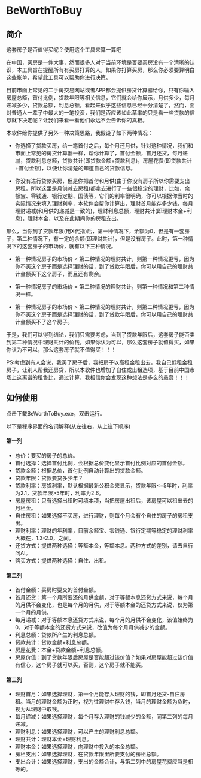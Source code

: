 # BeWorthToBuy

## 简介

这套房子是否值得买呢？使用这个工具来算一算吧

在中国，买房是一件大事，然而很多人对于当前环境是否要买房没有一个清晰的认识，本工具旨在提醒所有有买房打算的人，如果你打算买房，那么你必须要算明白这些帐单，希望此工具可以帮助你进行决策。

目前市面上常见的二手房交易网站或者APP都会提供房贷计算器给你，只有你输入房屋总额，首付比例，贷款年限等相关信息，它们就会给你展示，月供多少，每月递减多少，贷款总额，利息总额，看起来似乎这些信息已经十分清楚了，然而，面对普通人一辈子中最大的一笔投资，我们是否应该如此草率的只是看一些贷款的信息就下决定呢？让我们来看一看他们永远不会告诉你的真相。

本软件给你提供了另外一种决策思路，我假设了如下两种情况：

- 你选择了贷款买房，给一笔首付之后，每个月还月供，针对这种情况，我们和市面上常见的房贷计算器一样，帮你计算了，首付金额，首月还贷，每月递减，贷款利息总额，贷款共计(即贷款金额+贷款利息)，房屋花费(即贷款共计+首付金额)，以便让你清楚的知道自己的贷款信息。

- 你没有进行贷款买房，但是你把首付和月供(由于你没有房子所以你需要支出房租，所以这里是月供减去房租)都拿去进行了一些很稳定的理财，比如，余额宝、零钱通、银行定期、国债等，它们的利率很明确，你可以根据你当时的实际情况来填入理财利率，本软件会帮你计算出，理财首月能存多少钱，每月理财递减(和月供的递减是一致的)，理财利息总额，理财共计(即理财本金+利息)，理财本金，以及在此期间你的房租支出。


那么，当你到了贷款年限(用X代指)后，第一种情况下，余额为0，但是有一套房子，第二种情况下，有一定的余额(即理财共计)，但是没有房子。此时，第一种情况下的这套房子的市场价，就有以下三种情况。

- 第一种情况房子的市场价 < 第二种情况的理财共计，则第一种情况更亏，因为你不买这个房子而是选择理财的话，到了贷款年限后，你可以用自己的理财共计金额买下这个房子，而且还有剩余。

- 第一种情况房子的市场价 = 第二种情况的理财共计，则第一种情况和第二种情况一样。

- 第一种情况房子的市场价 > 第二种情况的理财共计，则第二种情况更亏，因为你不买这个房子而是选择理财的话，到了贷款年限后，你可以用自己的理财共计金额买不了这个房子。

于是，我们可以得到结论，我们只需要考虑，当到了贷款年限后，这套房子能否卖到第二种情况中理财共计的价钱，如果你认为可以，那么这套房子就值得买，如果你认为不可以，那么这套房子就不值得买！！！

PS:考虑到有人会说，我买了房子后，我把房子以高租金租出去，我自己低租金租房子，让别人帮我还房贷，所以本软件也增加了自住或出租选项，基于目前中国市场上这离谱的租售比，通过计算，我相信你会发现这种想法是多么的愚蠢！！！

## 如何使用

点击下载BeWorthToBuy.exe，双击运行。

以下是程序界面的名词解释(从左往右，从上往下顺序)
#### 第一列
- 总价：要买的房子的总价。
- 首付选择：选择首付比例，会根据总价变化显示首付比例对应的首付金额。
- 贷款金额：根据总价，首付比例自动计算出的贷款金额。
- 贷款年限：贷款要贷多少年？
- 贷款利率：房贷利率，默认根据最新公积金来显示，贷款年限<=5年时，利率为2.1，贷款年限>5年时，利率为2.6。
- 房屋房租：只有选择出租时可填本项，当把房屋出租后，该房屋可以租出去的月租金。
- 自住房租：如果选择不买房，进行理财，则每个月会有个自住的房子的房租支出。
- 理财利率：理财的年利率，目前余额宝、零钱通、银行定期等稳定的理财利率大概在，1.3-2.0，之间。
- 还贷方式：提供两种选择：等额本金，等额本息。两种方式的差别，请去自行问AI。
- 购买方式：提供两种选择：自住、出租。


#### 第二列
- 首付金额：买房时要交的首付金额。
- 首月还贷：第一个月所要还的月供金额，对于等额本息还贷方式来说，每个月的月供不会变化，也是每个月的月供，对于等额本金的还贷方式来说，仅为第一个月的月供。
- 每月递减：对于等额本息还贷方式来说，每个月的月供不会变化，该值始终为0，对于等额本金的还贷方式来说，改值为每个月月供减少的金额。
- 利息总额：贷款所产生的利息总额。
- 贷款共计：贷款金额+利息总额。
- 房屋花费：本金+贷款金额+利息总额。
- 房屋价值：到了贷款年限后房屋是否能超过该价值？如果对房屋能超过该价值有信心，这个房子就可以买，否则，这个房子就不能买。

#### 第三列
- 理财首月：如果选择理财，第一个月能存入理财的钱，即首月还贷-自住房租。当月的理财金额为正时，视为往理财中存入钱，当月的理财金额为负时，视为从理财中取钱。
- 每月递减：如果选择理财，每个月存入理财的钱减少的金额，同第二列的每月递减。
- 理财利息：如果选择理财，可以产生的理财利息总额。
- 理财共计：理财本金+理财利息。
- 理财本金：如果选择理财，向理财中投入的本金总额。
- 房租支出：如果选择理财，在贷款年限里所要支付的房租总额。
- 支出合计：如果选择理财，支出的金额合计，与第二列中的房屋花费应当是相等的。

